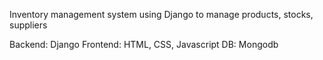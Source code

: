 Inventory management system using Django to manage products, stocks, suppliers

Backend: Django
Frontend: HTML, CSS, Javascript
DB: Mongodb